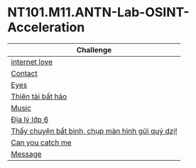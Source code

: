 # NT101.M11.ANTN-Lab-OSINT-Acceleration

| Challenge |
|---|
| [internet love](https://github.com/datthinh1801/NT101.M11.ANTN-Lab-OSINT-Acceleration/blob/main/internet%20love.md) |
| [Contact](https://github.com/datthinh1801/NT101.M11.ANTN-Lab-OSINT-Acceleration/blob/main/contact.md) |
| [Eyes](https://github.com/datthinh1801/NT101.M11.ANTN-Lab-OSINT-Acceleration/blob/main/eyes.md) |
| [Thiên tài bất hảo](https://github.com/datthinh1801/NT101.M11.ANTN-Lab-OSINT-Acceleration/blob/main/Thi%C3%AAn%20t%C3%A0i%20b%E1%BA%A5t%20h%E1%BA%A3o.md) |
| [Music](https://github.com/datthinh1801/NT101.M11.ANTN-Lab-OSINT-Acceleration/blob/main/music.md) |
| [Địa lý lớp 6](https://github.com/datthinh1801/NT101.M11.ANTN-Lab-OSINT-Acceleration/blob/main/%C4%90%E1%BB%8Ba%20l%C3%BD%20l%E1%BB%9Bp%206.md) |
| [Thấy chuyện bất bình, chụp màn hình gửi quý dzị!](https://github.com/datthinh1801/NT101.M11.ANTN-Lab-OSINT-Acceleration/blob/main/Th%E1%BA%A5y%20chuy%E1%BB%87n%20b%E1%BA%A5t%20b%C3%ACnh%2C%20ch%E1%BB%A5p%20m%C3%A0n%20h%C3%ACnh%20g%E1%BB%ADi%20qu%C3%BD%20dz%E1%BB%8B.md) |
| [Can you catch me](https://github.com/datthinh1801/NT101.M11.ANTN-Lab-OSINT-Acceleration/blob/main/Can%20you%20catch%20me.md) |
| [Message](https://github.com/datthinh1801/NT101.M11.ANTN-Lab-OSINT-Acceleration/blob/main/message.md) |



